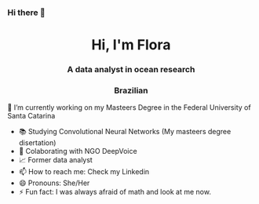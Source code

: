 ### Hi there 👋
<h1 align="center">Hi, I'm Flora </h1>
<h3 align="center">A data analyst in ocean research</h3>
<h3 align="center"> Brazilian</h3>



 🎯 I’m currently working on my Masteers Degree in the Federal University of Santa Catarina
- 📚 Studying Convolutional Neural Networks (My masteers degree disertation)
- 🐋 Colaborating with NGO DeepVoice
- 📈 Former data analyst
- 📫 How to reach me: Check my Linkedin
- 😄 Pronouns: She/Her
- ⚡ Fun fact: I was always afraid of math and look at me now.

